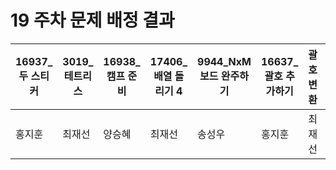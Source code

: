 # 19 주차 문제 배정 결과

| 16937_두 스티커 | 3019_테트리스 | 16938_캠프 준비 | 17406_배열 돌리기 4 | 9944_NxM 보드 완주하기 | 16637_괄호 추가하기 | 괄호 변환 | 3019_테트리스 |
| --- | --- | --- | --- | --- | --- | --- | --- |
| 홍지훈 | 최재선 | 양승혜 | 최재선 | 송성우 | 홍지훈 | 최재선 |